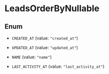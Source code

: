 

# LeadsOrderByNullable

## Enum


* `CREATED_AT` (value: `"created_at"`)

* `UPDATED_AT` (value: `"updated_at"`)

* `NAME` (value: `"name"`)

* `LAST_ACTIVITY_AT` (value: `"last_activity_at"`)



